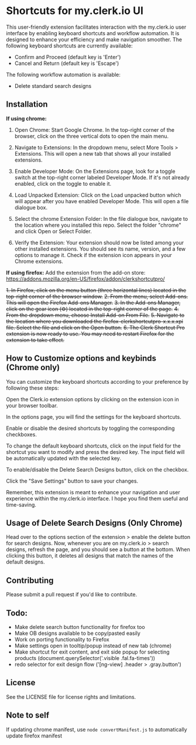 # Shortcuts for my.clerk.io UI

This user-friendly extension facilitates interaction with the my.clerk.io user interface by enabling keyboard shortcuts and workflow automation. It is designed to enhance your efficiency and make navigation smoother. The following keyboard shortcuts are currently available:

- Confirm and Proceed (default key is 'Enter')
- Cancel and Return (default key is 'Escape')

The following workflow automation is available:
- Delete standard search designs

## Installation

**If using chrome:**
1. Open Chrome: Start Google Chrome. In the top-right corner of the browser, click on the three vertical dots to open the main menu.

2. Navigate to Extensions: In the dropdown menu, select More Tools > Extensions. This will open a new tab that shows all your installed extensions.

3. Enable Developer Mode: On the Extensions page, look for a toggle switch at the top-right corner labeled Developer Mode. If it's not already enabled, click on the toggle to enable it.

4. Load Unpacked Extension: Click on the Load unpacked button which will appear after you have enabled Developer Mode. This will open a file dialogue box.

5. Select the chrome Extension Folder: In the file dialogue box, navigate to the location where you installed this repo. Select the folder "chrome" and click Open or Select Folder.

6. Verify the Extension: Your extension should now be listed among your other installed extensions. You should see its name, version, and a few options to manage it. Check if the extension icon appears in your Chrome extensions.


**If using firefox:**
Add the extension from the add-on store: https://addons.mozilla.org/en-US/firefox/addon/clerkshortcutpro/

~~1. In Firefox, click on the menu button (three horizontal lines) located in the top-right corner of the browser window.~~
~~2. From the menu, select Add-ons. This will open the Firefox Add-ons Manager.~~
~~3. In the Add-ons Manager, click on the gear icon (⚙) located in the top-right corner of the page.~~
~~4. From the dropdown menu, choose Install Add-on From File.~~
~~5. Navigate to the location where you downloaded the firefox-clerkshortcutpro-x.x.x.xpi file. Select the file and click on the Open button.~~
~~6. The Clerk Shortcut Pro extension is now ready to use. You may need to restart Firefox for the extension to take effect.~~



## How to Customize options and keybinds (Chrome only)

You can customize the keyboard shortcuts according to your preference by following these steps:

Open the Clerk.io extension options by clicking on the extension icon in your browser toolbar.

In the options page, you will find the settings for the keyboard shortcuts.

Enable or disable the desired shortcuts by toggling the corresponding checkboxes.

To change the default keyboard shortcuts, click on the input field for the shortcut you want to modify and press the desired key. The input field will be automatically updated with the selected key.

To enable/disable the Delete Search Designs button, click on the checkbox.

Click the "Save Settings" button to save your changes.

Remember, this extension is meant to enhance your navigation and user experience within the my.clerk.io interface. I hope you find them useful and time-saving.

## Usage of Delete Search Designs (Only Chrome)

Head over to the options section of the extension > enable the delete button for search designs.
Now, whenever you are on my.clerk.io > search designs, refresh the page, and you should see a button at the bottom.
When clicking this button, it deletes all designs that match the names of the default designs.

## Contributing

Please submit a pull request if you'd like to contribute.

## Todo:
- Make delete search button functionality for firefox too
- Make OB designs available to be copy/pasted easily
- Work on porting functionality to Firefox
- Make settings open in tooltip/popup instead of new tab (chrome)
- Make shortcut for exit content, and exit side popup for selecting products (document.querySelector('.visible .fal.fa-times'))
- redo selector for exit design flow ('[ng-view] .header > .gray.button')

## License

See the LICENSE file for license rights and limitations.

## Note to self
If updating chrome manifest, use `node convertManifest.js` to automatically update firefox manifest